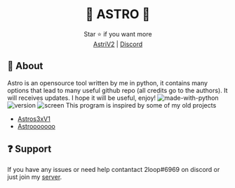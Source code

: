 <div align="center">

# 🐉 ASTRO 🐉

</div>
<div align="center">
  Star ⭐ if you want more <br>
  <a href="https://github.com/astros3x/Astri/">AstriV2</a> | <a href="https://discord.gg/XnRjFmgPYz">Discord</a>
</div>

## 📍 About
Astro is an opensource tool written by me in python, it contains many options that lead to many useful github repo (all credits go to the authors). It will receives updates. I hope it will be useful, enjoy!    ![made-with-python](https://img.shields.io/badge/Made%20with-Python-1f425f.svg) ![version](https://img.shields.io/badge/python-3.9-green)
![screen](https://user-images.githubusercontent.com/87500882/233409808-795b4372-1ac9-44cf-a2ff-f988e1d727c2.png)
This program is inspired by some of my old projects
* [Astros3xV1](https://github.com/astros3x/multitool-V1)
* [Astrooooooo](https://github.com/astros3x/Astrooooooo)

## ❓ Support
If you have any issues or need help contantact 2loop#6969 on discord or just join my [server](https://discord.gg/XnRjFmgPYz).

